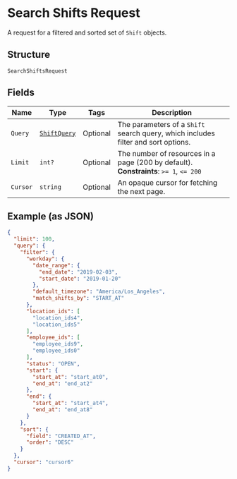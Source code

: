 
# Search Shifts Request

A request for a filtered and sorted set of `Shift` objects.

## Structure

`SearchShiftsRequest`

## Fields

| Name | Type | Tags | Description |
|  --- | --- | --- | --- |
| `Query` | [`ShiftQuery`](../../doc/models/shift-query.md) | Optional | The parameters of a `Shift` search query, which includes filter and sort options. |
| `Limit` | `int?` | Optional | The number of resources in a page (200 by default).<br>**Constraints**: `>= 1`, `<= 200` |
| `Cursor` | `string` | Optional | An opaque cursor for fetching the next page. |

## Example (as JSON)

```json
{
  "limit": 100,
  "query": {
    "filter": {
      "workday": {
        "date_range": {
          "end_date": "2019-02-03",
          "start_date": "2019-01-20"
        },
        "default_timezone": "America/Los_Angeles",
        "match_shifts_by": "START_AT"
      },
      "location_ids": [
        "location_ids4",
        "location_ids5"
      ],
      "employee_ids": [
        "employee_ids9",
        "employee_ids0"
      ],
      "status": "OPEN",
      "start": {
        "start_at": "start_at0",
        "end_at": "end_at2"
      },
      "end": {
        "start_at": "start_at4",
        "end_at": "end_at8"
      }
    },
    "sort": {
      "field": "CREATED_AT",
      "order": "DESC"
    }
  },
  "cursor": "cursor6"
}
```

